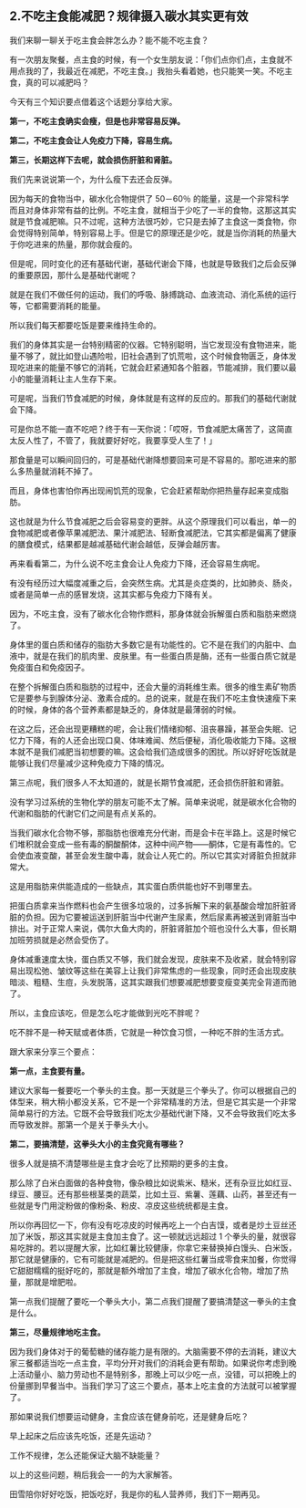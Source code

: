 ## 2.不吃主食能减肥？规律摄入碳水其实更有效
我们来聊一聊关于吃主食会胖怎么办？能不能不吃主食？


有一次朋友聚餐，点主食的时候，有一个女生朋友说：「你们点你们点，主食就不用点我的了，我最近在减肥，不吃主食。」我抬头看着她，也只能笑一笑。不吃主食，真的可以减肥吗？


今天有三个知识要点借着这个话题分享给大家。 


**第一，不吃主食确实会瘦，但是也非常容易反弹。**


**第二，不吃主食会让人免疫力下降，容易生病。**


**第三，长期这样下去呢，就会损伤肝脏和肾脏。**


我们先来说说第一个，为什么瘦下去还会反弹。


因为每天的食物当中，碳水化合物提供了 50－60％ 的能量，这是一个非常科学而且对身体非常有益的比例。不吃主食，就相当于少吃了一半的食物，这那这其实就是节食减肥嘛。只不过呢，这种方法很巧妙，它只是去掉了主食这一类食物，你会觉得特别简单，特别容易上手。但是它的原理还是少吃，就是当你消耗的热量大于你吃进来的热量，那你就会瘦的。


但是呢，同时变化的还有基础代谢，基础代谢会下降，也就是导致我们之后会反弹的重要原因，那什么是基础代谢呢？


就是在我们不做任何的运动，我们的呼吸、脉搏跳动、血液流动、消化系统的运行等，它都需要消耗的能量。


所以我们每天都要吃饭是要来维持生命的。


我们的身体其实是一台特别精密的仪器。它特别聪明，当它发现没有食物进来，能量不够了，就比如登山遇险啦，旧社会遇到了饥荒啦，这个时候食物匮乏，身体发现吃进来的能量不够它的消耗，它就会赶紧通知各个脏器，节能减排，我们要以最小的能量消耗让主人生存下来。


可是呢，当我们节食减肥的时候，身体就是有这样的反应的。那我们的基础代谢就会下降。


可是你总不能一直不吃吧？终于有一天你说：「哎呀，节食减肥太痛苦了，这简直太反人性了，不管了，我就要好好吃，我要享受人生了！」


那食量是可以瞬间回归的，可是基础代谢降想要回来可是不容易的。那吃进来的那么多热量就消耗不掉了。


而且，身体也害怕你再出现闹饥荒的现象，它会赶紧帮助你把热量存起来变成脂肪。


这也就是为什么节食减肥之后会容易变的更胖。从这个原理我们可以看出，单一的食物减肥或者像苹果减肥法、果汁减肥法、轻断食减肥法，它其实都是偏离了健康的膳食模式，结果都是越减基础代谢会越低，反弹会越厉害。


再来看看第二，为什么说不吃主食会让人免疫力下降，还会容易生病呢。


有没有经历过大幅度减重之后，会突然生病。尤其是炎症类的，比如肺炎、肠炎，或者是简单一点的感冒发烧，这其实都与免疫力下降有关。


因为，不吃主食，没有了碳水化合物作燃料，那身体就会拆解蛋白质和脂肪来燃烧了。


身体里的蛋白质和储存的脂肪大多数它是有功能性的。它不是在我们的内脏中、血液中，就是在我们的肌肉里、皮肤里。有一些蛋白质是酶，还有一些蛋白质它就是免疫蛋白和免疫因子。


在整个拆解蛋白质和脂肪的过程中，还会大量的消耗维生素。很多的维生素矿物质它是要参与到腺体分泌、激素合成的。总的说来，就是在我们不吃主食快速瘦下来的时候，身体的各个营养素都是缺乏的，身体就是最薄弱的时候。


在这之后，还会出现更糟糕的呢，会让我们情绪抑郁、沮丧暴躁，甚至会失眠、记忆力下降，有的人还会出现口臭、体味难闻、然后便秘，消化吸收能力下降。这根本就不是我们减肥当初想要的嘛。这会给我们造成很多的困扰。所以好好吃饭就是能够让我们尽量减少这种免疫力下降的情况。


第三点呢，我们很多人不太知道的，就是长期节食减肥，还会损伤肝脏和肾脏。


没有学习过系统的生物化学的朋友可能不太了解。简单来说呢，就是碳水化合物的代谢和脂肪的代谢它们之间是有点关系的。


当我们碳水化合物不够，那脂肪也很难充分代谢，而是会卡在半路上。这是时候它们堆积就会变成一些有毒的酮酸酮体，这种中间产物——酮体，它是有毒性的。它会使血液变酸，甚至会发生酸中毒，就会让人死亡的。所以它其实对肾脏负担就非常大。


这是用脂肪来供能造成的一些缺点，其实蛋白质供能也好不到哪里去。


把蛋白质拿来当作燃料也会产生很多垃圾的，过多拆解下来的氨基酸会增加肝脏肾脏的负担。因为它要被运送到肝脏当中代谢产生尿素，然后尿素再被送到肾脏当中排出。对于正常人来说，偶尔大鱼大肉的，肝脏肾脏加个班也没什么大事，但长期加班劳损就是必然会受伤了。


身体减重速度太快，蛋白质又不够，我们就会发现，皮肤来不及收紧，就会特别容易出现松弛、皱纹等这些在美容上让我们非常焦虑的一些现象，同时还会出现皮肤暗淡、粗糙、生痘，头发脱落，这其实跟我们想要减肥想要变瘦变美完全背道而驰了。


所以，主食应该吃，但是怎么吃才能做到光吃不胖呢？


吃不胖不是一种天赋或者体质，它就是一种饮食习惯，一种吃不胖的生活方式。


跟大家来分享三个要点：


**第一点，主食要有量。**


建议大家每一餐要吃一个拳头的主食。那一天就是三个拳头了。你可以根据自己的体型来，稍大稍小都没关系，它不是一个非常精准的方法，但是它其实是一个非常简单易行的方法。它既不会导致我们吃太少基础代谢下降，又不会导致我们吃太多而导致发胖。那第一个是关于拳头大小。


**第二，要搞清楚，这拳头大小的主食究竟有哪些？**


很多人就是搞不清楚哪些是主食才会吃了比预期的更多的主食。


那么除了白米白面做的各种食物，像杂粮比如说紫米、糙米，还有杂豆比如红豆、绿豆、腰豆。还有那些根茎类的蔬菜，比如土豆、紫薯、莲藕、山药，甚至还有一些就是专门用淀粉做的像粉条、粉皮、凉皮这些统统都是主食。


所以你再回忆一下，你有没有吃凉皮的时候再吃上一个白吉馍，或者是炒土豆丝还加了米饭，那这其实就是主食加主食了。这一顿就远远超过 1 个拳头的量，就很容易吃胖的。若以提醒大家，比如红薯比较健康，你拿它来替换掉白馒头、白米饭，那它就是健康的，它有可能就是减肥的。但是把这些红薯当成零食来加餐，你觉得它甜甜糯糯的挺好吃的，那就是额外增加了主食，增加了碳水化合物，增加了热量，那就是增肥啦。


第一点我们提醒了要吃一个拳头大小，第二点我们提醒了要搞清楚这一拳头的主食是什么。


**第三，尽量规律地吃主食。**


因为我们身体对于的葡萄糖的储存能力是有限的。大脑需要不停的去消耗，建议大家三餐都适当吃一点主食，平均分开对我们的消耗会更有帮助。如果说你考虑到晚上活动量小、脑力劳动也不是特别多，那晚上可以少吃一点，没错，可以把晚上的份量挪到早餐当中。当我们学习了这三个要点，基本上吃主食的方法就可以被掌握了。


那如果说我们想要运动健身，主食应该在健身前吃，还是健身后吃？


早上起床之后应该先吃饭，还是先运动？


工作不规律，怎么还能保证大脑不缺能量？


以上的这些问题，稍后我会一一的为大家解答。


田雪陪你好好吃饭，把饭吃好，我是你的私人营养师，我们下一期再见。

